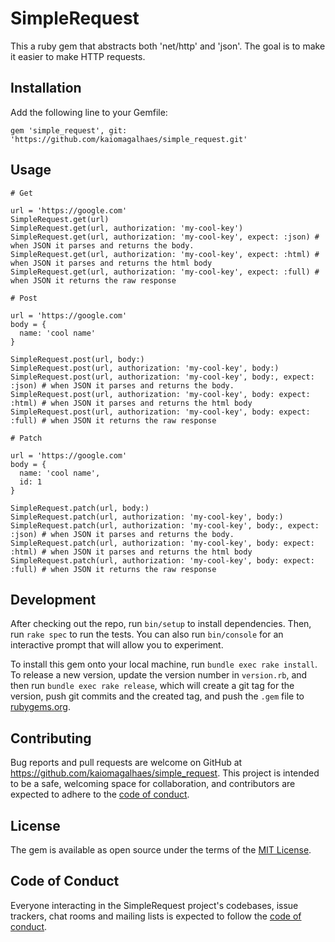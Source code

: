 # SimpleRequest

This a ruby gem that abstracts both 'net/http' and 'json'. The goal is to make it easier to make HTTP requests.


## Installation

Add the following line to your Gemfile:

```
gem 'simple_request', git: 'https://github.com/kaiomagalhaes/simple_request.git'
```

## Usage


```
# Get

url = 'https://google.com'
SimpleRequest.get(url)
SimpleRequest.get(url, authorization: 'my-cool-key')
SimpleRequest.get(url, authorization: 'my-cool-key', expect: :json) # when JSON it parses and returns the body.
SimpleRequest.get(url, authorization: 'my-cool-key', expect: :html) # when JSON it parses and returns the html body
SimpleRequest.get(url, authorization: 'my-cool-key', expect: :full) # when JSON it returns the raw response

# Post

url = 'https://google.com'
body = {
  name: 'cool name'
}

SimpleRequest.post(url, body:)
SimpleRequest.post(url, authorization: 'my-cool-key', body:)
SimpleRequest.post(url, authorization: 'my-cool-key', body:, expect: :json) # when JSON it parses and returns the body.
SimpleRequest.post(url, authorization: 'my-cool-key', body: expect: :html) # when JSON it parses and returns the html body
SimpleRequest.post(url, authorization: 'my-cool-key', body: expect: :full) # when JSON it returns the raw response

# Patch

url = 'https://google.com'
body = {
  name: 'cool name',
  id: 1
}

SimpleRequest.patch(url, body:)
SimpleRequest.patch(url, authorization: 'my-cool-key', body:)
SimpleRequest.patch(url, authorization: 'my-cool-key', body:, expect: :json) # when JSON it parses and returns the body.
SimpleRequest.patch(url, authorization: 'my-cool-key', body: expect: :html) # when JSON it parses and returns the html body
SimpleRequest.patch(url, authorization: 'my-cool-key', body: expect: :full) # when JSON it returns the raw response
```

## Development

After checking out the repo, run `bin/setup` to install dependencies. Then, run `rake spec` to run the tests. You can also run `bin/console` for an interactive prompt that will allow you to experiment.

To install this gem onto your local machine, run `bundle exec rake install`. To release a new version, update the version number in `version.rb`, and then run `bundle exec rake release`, which will create a git tag for the version, push git commits and the created tag, and push the `.gem` file to [rubygems.org](https://rubygems.org).

## Contributing

Bug reports and pull requests are welcome on GitHub at https://github.com/kaiomagalhaes/simple_request. This project is intended to be a safe, welcoming space for collaboration, and contributors are expected to adhere to the [code of conduct](https://github.com/kaiomagalhaes/simple_request/blob/main/CODE_OF_CONDUCT.md).

## License

The gem is available as open source under the terms of the [MIT License](https://opensource.org/licenses/MIT).

## Code of Conduct

Everyone interacting in the SimpleRequest project's codebases, issue trackers, chat rooms and mailing lists is expected to follow the [code of conduct](https://github.com/[USERNAME]/simple_request/blob/main/CODE_OF_CONDUCT.md).
